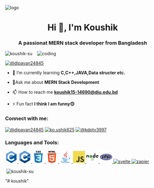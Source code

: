 ![logo](https://encrypted-tbn0.gstatic.com/images?q=tbn:ANd9GcS-zhkLRqsY5dxnTBgf9D4UfikxU17tYgVLQA&s)
<h1 align="center">Hi 👋, I'm Koushik</h1>
<h3 align="center">A passionat MERN stack  developer from Bangladesh</h3>
<img align="right" alt="coding" width="400" src="https://camo.githubusercontent.com/2366b34bb903c09617990fb5fff4622f3e941349e846ddb7e73df872a9d21233/68747470733a2f2f63646e2e6472696262626c652e636f6d2f75736572732f3733303730332f73637265656e73686f74732f363538313234332f6176656e746f2e676966">

<p align="left"> <img src="https://komarev.com/ghpvc/?username=koushik-su&label=Profile%20views&color=0e75b6&style=flat"
        alt="koushik-su" /> </p>

<p align="left"> <a href="https://twitter.com/@dipayan24845" target="blank"><img
            src="https://img.shields.io/twitter/follow/@dipayan24845?logo=twitter&style=for-the-badge"
            alt="@dipayan24845" /></a> </p>

- 🌱 I’m currently learning **C,C++,JAVA,Data structer etc.**

- 💬Ask me about **MERN Stack Development**

- 📫 How to reach me **koushik15-14690@diu.edu.bd**

- ⚡ Fun fact **I think I am funny😊**

<h3 align="left">Connect with me:</h3>
<p align="left">
    <a href="https://twitter.com/@dipayan24845" target="blank"><img align="center"
            src="https://raw.githubusercontent.com/rahuldkjain/github-profile-readme-generator/master/src/images/icons/Social/twitter.svg"
            alt="@dipayan24845" height="30" width="40" /></a>
    <a href="https://instagram.com/ko.ushik625" target="blank"><img align="center"
            src="https://raw.githubusercontent.com/rahuldkjain/github-profile-readme-generator/master/src/images/icons/Social/instagram.svg"
            alt="ko.ushik625" height="30" width="40" /></a>
    <a href="https://www.youtube.com/c/@kdptv3997" target="blank"><img align="center"
            src="https://raw.githubusercontent.com/rahuldkjain/github-profile-readme-generator/master/src/images/icons/Social/youtube.svg"
            alt="@kdptv3997" height="30" width="40" /></a>
</p>

<h3 align="left">Languages and Tools:</h3>
<p align="left"> <a href="https://www.cprogramming.com/" target="_blank" rel="noreferrer"> <img
            src="https://raw.githubusercontent.com/devicons/devicon/master/icons/c/c-original.svg" alt="c" width="40"
            height="40" /> </a> <a href="https://www.w3schools.com/cpp/" target="_blank" rel="noreferrer"> <img
            src="https://raw.githubusercontent.com/devicons/devicon/master/icons/cplusplus/cplusplus-original.svg"
            alt="cplusplus" width="40" height="40" /> </a> <a href="https://www.w3schools.com/css/" target="_blank"
        rel="noreferrer"> <img
            src="https://raw.githubusercontent.com/devicons/devicon/master/icons/css3/css3-original-wordmark.svg"
            alt="css3" width="40" height="40" /> </a> <a href="https://www.w3.org/html/" target="_blank"
        rel="noreferrer"> <img
            src="https://raw.githubusercontent.com/devicons/devicon/master/icons/html5/html5-original-wordmark.svg"
            alt="html5" width="40" height="40" /> </a> <a href="https://www.java.com" target="_blank" rel="noreferrer">
        <img src="https://raw.githubusercontent.com/devicons/devicon/master/icons/java/java-original.svg" alt="java"
            width="40" height="40" /> </a> <a href="https://developer.mozilla.org/en-US/docs/Web/JavaScript"
        target="_blank" rel="noreferrer"> <img
            src="https://raw.githubusercontent.com/devicons/devicon/master/icons/javascript/javascript-original.svg"
            alt="javascript" width="40" height="40" /> </a> <a href="https://nodejs.org" target="_blank"
        rel="noreferrer"> <img
            src="https://raw.githubusercontent.com/devicons/devicon/master/icons/nodejs/nodejs-original-wordmark.svg"
            alt="nodejs" width="40" height="40" /> </a> <a href="https://www.php.net" target="_blank" rel="noreferrer">
        <img src="https://raw.githubusercontent.com/devicons/devicon/master/icons/php/php-original.svg" alt="php"
            width="40" height="40" /> </a> <a href="https://svelte.dev" target="_blank" rel="noreferrer"> <img
            src="https://upload.wikimedia.org/wikipedia/commons/1/1b/Svelte_Logo.svg" alt="svelte" width="40"
            height="40" /> </a> <a href="https://zapier.com" target="_blank" rel="noreferrer"> <img
            src="https://www.vectorlogo.zone/logos/zapier/zapier-icon.svg" alt="zapier" width="40" height="40" /> </a>
</p>

<p>&nbsp;<img align="center"
        src="https://github-readme-stats.vercel.app/api?username=koushik-su&show_icons=true&locale=en"
        alt="koushik-su" /></p>"# koushik" 
